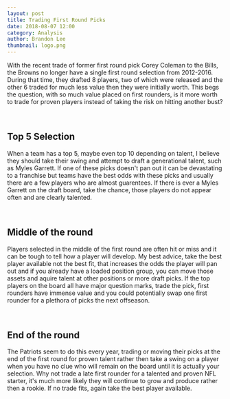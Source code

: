 ```yaml
---
layout: post
title: Trading First Round Picks
date: 2018-08-07 12:00
category: Analysis
author: Brandon Lee
thumbnail: logo.png
---
```


With the recent trade of former first round pick Corey Coleman to the Bills, the Browns no longer have a single first round selection from 2012-2016. During that time, they drafted 8 players, two of which were released and the other 6 traded for much less value then they were initially worth. This begs the question, with so much value placed on first rounders, is it more worth to trade for proven players instead of taking the risk on hitting another bust?

<br>

## Top 5 Selection

When a team has a top 5, maybe even top 10 depending on talent, I believe they should take their swing and attempt to draft a generational talent, such as Myles Garrett. If one of these picks doesn't pan out it can be devastating to a franchise but teams have the best odds with these picks and usually there are a few players who are almost guarentees. If there is ever a Myles Garrett on the draft board, take the chance, those players do not appear often and are clearly talented.

<br>

## Middle of the round

Players selected in the middle of the first round are often hit or miss and it can be tough to tell how a player will develop. My best advice, take the best player available not the best fit, that increases the odds the player will pan out and if you already have a loaded position group, you can move those assets and aquire talent at other positions or more draft picks. If the top players on the board all have major question marks, trade the pick, first rounders have immense value and you could potentially swap one first rounder for a plethora of picks the next offseason.

<br>

## End of the round

The Patriots seem to do this every year, trading or moving their picks at the end of the first round for proven talent rather then take a swing on a player when you have no clue who will remain on the board until it is actually your selection. Why not trade a late first rounder for a talented and proven NFL starter, it's much more likely they will continue to grow and produce rather then a rookie. If no trade fits, again take the best player available.

